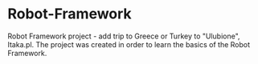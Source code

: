 # Robot-Framework
Robot Framework project - add trip to Greece or Turkey to "Ulubione", Itaka.pl.
The project was created in order to learn the basics of the Robot Framework.
